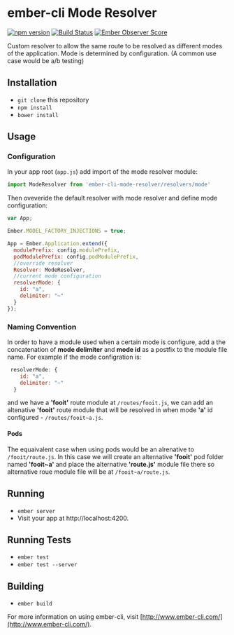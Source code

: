 # ember-cli Mode Resolver
[![npm version](https://badge.fury.io/js/ember-cli-mode-resolver.svg)](http://badge.fury.io/js/ember-cli-mode-resolver)
[![Build Status](https://travis-ci.org/DudaDev/ember-cli-mode-resolver.svg)](https://travis-ci.org/DudaDev/ember-cli-mode-resolver) 
[![Ember Observer Score](http://emberobserver.com/badges/ember-cli-mode-resolver.svg)](http://emberobserver.com/addons/ember-cli-mode-resolver)

Custom resolver to allow the same route to be resolved as different modes of the application.
Mode is determined by configuration.
(A common use case would be a/b testing) 

## Installation

* `git clone` this repository
* `npm install`
* `bower install`

## Usage
### Configuration
In your app root (`app.js`) add import of the mode resolver module: 
```javascript
import ModeResolver from 'ember-cli-mode-resolver/resolvers/mode'
```
Then oveveride the default resolver with mode resolver and define mode configuration:
```javascript
var App;

Ember.MODEL_FACTORY_INJECTIONS = true;

App = Ember.Application.extend({
  modulePrefix: config.modulePrefix,
  podModulePrefix: config.podModulePrefix,
  //override resolver
  Resolver: ModeResolver,
  //current mode configuration
  resolverMode: {
  	id: "a",
  	delimiter: "~"
  }
});
```
### Naming Convention
In order to have a module used when a certain mode is configure, add a the concatenation of **mode delimiter** and **mode id** as a postfix to the module file name. 
For example if the mode configration is:
```javascript 
 resolverMode: {
  	id: "a",
  	delimiter: "~"
  }
```
and we have a **'fooit'** route module at `/routes/fooit.js`, we can add an altenative **'fooit'** route module that will be resolved in when mode **'a'** id configured - `/routes/fooit~a.js`.
#### Pods
The equaivalent case when using pods would be an alrenative to `/fooit/route.js`.
In this case we will create an alternative **'fooit'** pod folder named **'fooit~a'** and place the alternative **'route.js'** module file there so alternative roue module file will be at `/fooit~a/route.js`. 

## Running

* `ember server`
* Visit your app at http://localhost:4200.

## Running Tests

* `ember test`
* `ember test --server`

## Building

* `ember build`

For more information on using ember-cli, visit [http://www.ember-cli.com/](http://www.ember-cli.com/).
